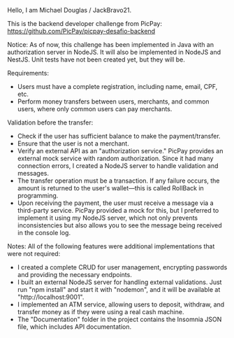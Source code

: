 Hello, I am Michael Douglas / JackBravo21.

This is the backend developer challenge from PicPay:
https://github.com/PicPay/picpay-desafio-backend

Notice: As of now, this challenge has been implemented in Java with an authorization server in NodeJS. It will also be implemented in NodeJS and NestJS. Unit tests have not been created yet, but they will be.

Requirements:
- Users must have a complete registration, including name, email, CPF, etc.
- Perform money transfers between users, merchants, and common users, where only common users can pay merchants.

Validation before the transfer:
- Check if the user has sufficient balance to make the payment/transfer.
- Ensure that the user is not a merchant.
- Verify an external API as an "authorization service." PicPay provides an external mock service with random authorization. Since it had many connection errors, I created a NodeJS server to handle validation and messages.
- The transfer operation must be a transaction. If any failure occurs, the amount is returned to the user's wallet—this is called RollBack in programming.
- Upon receiving the payment, the user must receive a message via a third-party service. PicPay provided a mock for this, but I preferred to implement it using my NodeJS server, which not only prevents inconsistencies but also allows you to see the message being received in the console log.

Notes:
All of the following features were additional implementations that were not required:
- I created a complete CRUD for user management, encrypting passwords and providing the necessary endpoints.
- I built an external NodeJS server for handling external validations. Just run "npm install" and start it with "nodemon", and it will be available at "http://localhost:9001".
- I implemented an ATM service, allowing users to deposit, withdraw, and transfer money as if they were using a real cash machine.
- The "Documentation" folder in the project contains the Insomnia JSON file, which includes API documentation.
